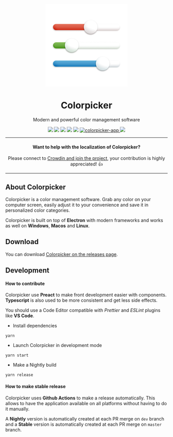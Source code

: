 <p align="center">
    <a href="https://colorpicker.fr">
        <img src="assets/release/icon_osx.png" width="256" height="256" alt="ColorPicker icon" />
    </a>
    <h1 align="center">Colorpicker</h1>
    <p align="center">Modern and powerful color management software</p>
    <p align="center">
        <img src="https://badgen.net/github/release/toinane/colorpicker/stable" />
        <img src="https://img.shields.io/github/downloads/toinane/colorpicker/total.svg">
        <img src="https://img.shields.io/github/downloads/toinane/colorpicker/latest/total.svg">
        <img src="https://img.shields.io/github/release-date/Toinane/colorpicker.svg">
        <img src="https://github.com/Toinane/colorpicker/actions/workflows/dev.yaml/badge.svg">
        <a href="https://snapcraft.io/colorpicker-app">
            <img alt="colorpicker-app" src="https://snapcraft.io/colorpicker-app/badge.svg" />
        </a>
        <a href="https://crowdin.com/project/colorpicker">
            <img src="https://badges.crowdin.net/colorpicker/localized.svg">
        </a>
    </p>
</p>

---

<h4 align="center">
    Want to help with the localization of Colorpicker?
</h4>
<p align="center">
    Please connect to <a href="https://crowdin.com/project/colorpicker" target="_blank">Crowdin and join the project</a>, your contribution is highly appreciated! 👍
</p>

---

## About Colorpicker

Colorpicker is a color management software. Grab any color on your computer screen, easily adjust it to your convenience and save it in personalized color categories.

Colorpicker is built on top of **Electron** with modern frameworks and works as well on **Windows**, **Macos** and **Linux**.

## Download

You can download [Colorpicker on the releases page](https://github.com/Toinane/colorpicker/releases).

## Development

#### How to contribute

Colorpicker use **Preact** to make front development easier with components. **Typescript** is also used to be more consistent and get less side effects.

You should use a Code Editor compatible with _Prettier_ and _ESLint_ plugins like **VS Code**.

- Install dependencies
```shell
yarn
```

- Launch Colorpicker in development mode
```shell
yarn start
```

- Make a Nightly build
```
yarn release
```

#### How to make stable release

Colorpicker uses **Github Actions** to make a release automatically. This allows to have the application available on all platforms without having to do it manually.

A **Nightly** version is automatically created at each PR merge on `dev` branch and a **Stable** version is automatically created at each PR merge on `master` branch.